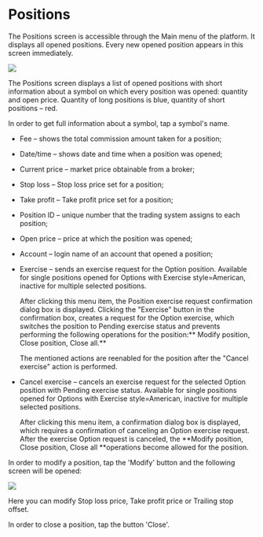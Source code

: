 # Positions

The Positions screen is accessible through the Main menu of the platform. It displays all opened positions. Every new opened position appears in this screen immediately.

![](../../../.gitbook/assets/screenshot\_1591276809.png)

The Positions screen displays a list of opened positions with short information about a symbol on which every position was opened: quantity and open price. Quantity of long positions is blue, quantity of short positions – red.

In order to get full information about a symbol, tap a symbol's name.

* Fee – shows the total commission amount taken for a position;
* Date/time – shows date and time when a position was opened;
* Current price – market price obtainable from a broker;
* Stop loss – Stop loss price set for a position;
* Take profit – Take profit price set for a position;
* Position ID – unique number that the trading system assigns to each position;
* Open price – price at which the position was opened;
* Account – login name of an account that opened a position;
*   Exercise – sends an exercise request for the Option position. Available for single positions opened for Options with Exercise style=American, inactive for multiple selected positions. 

    After clicking this menu item, the Position exercise request confirmation dialog box is displayed. Clicking the "Exercise" button in the confirmation box, creates a request for the Option exercise, which switches the position to Pending exercise status and prevents performing the following operations for the position:** Modify position, Close position, Close all.**

    The mentioned actions are reenabled for the position after the "Cancel exercise" action is performed.
*   Cancel exercise – cancels an exercise request for the selected Option position with Pending exercise status. Available for single positions opened for Options with Exercise style=American, inactive for multiple selected positions.

    After clicking this menu item, a confirmation dialog box is displayed, which requires a confirmation of canceling an Option exercise request. After the exercise Option request is canceled, the **Modify position, Close position, Close all **operations become allowed for the position.

In order to modify a position, tap the 'Modify' button and the following screen will be opened:

![](../../../.gitbook/assets/screenshot\_1591276825.png)

Here you can modify Stop loss price, Take profit price or Trailing stop offset.

In order to close a position, tap the button 'Close'.
